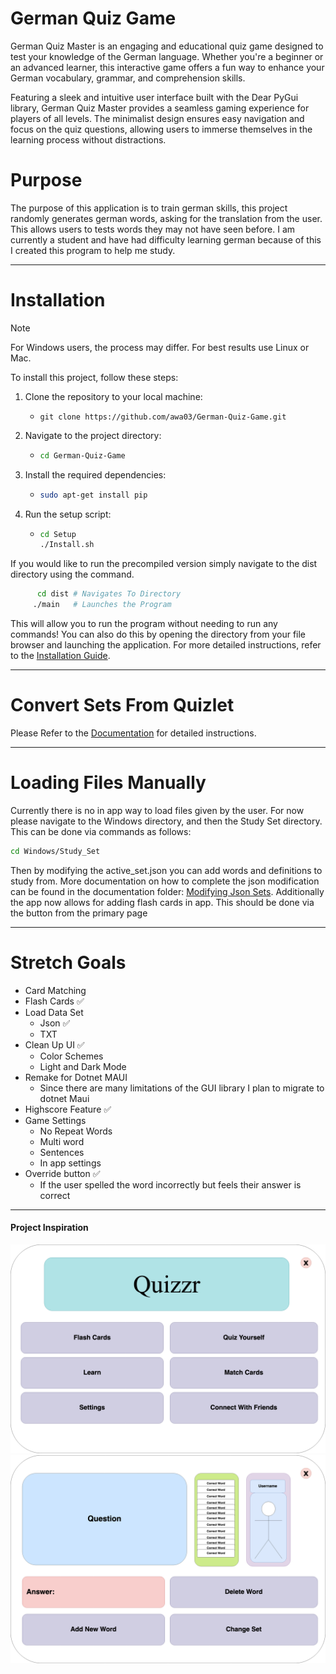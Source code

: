 # German Quiz Game
German Quiz Master is an engaging and educational quiz game designed to test your knowledge of the German language. Whether you're a beginner or an advanced learner, this interactive game offers a fun way to enhance your German vocabulary, grammar, and comprehension skills.

Featuring a sleek and intuitive user interface built with the Dear PyGui library, German Quiz Master provides a seamless gaming experience for players of all levels. The minimalist design ensures easy navigation and focus on the quiz questions, allowing users to immerse themselves in the learning process without distractions.

# Purpose
The purpose of this application is to train german skills, this project randomly generates german words, asking for the translation from the user. This allows users to tests words they may not have seen before. I am currently a student and have had difficulty learning german because of this I created this program to help me study. 

****
# Installation
>[!Note]
>For Windows users, the process may differ. For best results use Linux or Mac.

To install this project, follow these steps:
1. Clone the repository to your local machine:
   - ```
     git clone https://github.com/awa03/German-Quiz-Game.git
     ```
2. Navigate to the project directory:
   - ```sh
     cd German-Quiz-Game
     ```
4. Install the required dependencies:
   - ```sh
     sudo apt-get install pip
     ```
5. Run the setup script:
   - ```sh
     cd Setup
     ./Install.sh
     ```
If you would like to run the precompiled version simply navigate to the dist directory using the command.
```sh
      cd dist # Navigates To Directory
     ./main   # Launches the Program
```
This will allow you to run the program without needing to run any commands! You can also do this by opening the directory from your file browser and launching the application.
For more detailed instructions, refer to the [Installation Guide](Docs/installation.md).
****
# Convert Sets From Quizlet
Please Refer to the [Documentation](Docs/quizlet_conversion.md) for detailed instructions.
****

# Loading Files Manually
Currently there is no in app way to load files given by the user. For now please navigate to the Windows directory, and then the Study Set directory. This can be done via commands as follows:
```sh
cd Windows/Study_Set
```
Then by modifying the active_set.json you can add words and definitions to study from. More documentation on how to complete the json modification can be found in the documentation folder: [Modifying Json Sets](Docs/json_sets.md). Additionally the app now allows for adding flash cards in app. This should be done via the button from the primary page

****
# Stretch Goals
- Card Matching
- Flash Cards ✅
- Load Data Set
  - Json ✅
  - TXT 
- Clean Up UI ✅
  - Color Schemes
  - Light and Dark Mode
- Remake for Dotnet MAUI
  - Since there are many limitations of the GUI library I plan to migrate to dotnet Maui
- Highscore Feature ✅ 
- Game Settings
  - No Repeat Words
  - Multi word
  - Sentences
  - In app settings
- Override button ✅
  - If the user spelled the word incorrectly but feels their answer is correct
****
#### Project Inspiration
![Insp 1](Docs/Assets/Project_inspo2.png)
![Insp 2](Docs/Assets/Product_Inspo.drawio.png)
